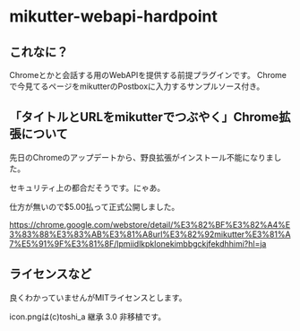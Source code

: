 # mikutter-webapi-hardpoint

## これなに？
Chromeとかと会話する用のWebAPIを提供する前提プラグインです。
Chromeで今見てるページをmikutterのPostboxに入力するサンプルソース付き。

## 「タイトルとURLをmikutterでつぶやく」Chrome拡張について
先日のChromeのアップデートから、野良拡張がインストール不能になりました。

セキュリティ上の都合だそうです。にゃあ。

仕方が無いので$5.00払って正式公開しました。

https://chrome.google.com/webstore/detail/%E3%82%BF%E3%82%A4%E3%83%88%E3%83%AB%E3%81%A8url%E3%82%92mikutter%E3%81%A7%E5%91%9F%E3%81%8F/lpmiidlkpklonekimbbgckjfekdhhimi?hl=ja

## ライセンスなど
良くわかっていませんがMITライセンスとします。

icon.pngは(c)toshi_a 継承 3.0 非移植です。
